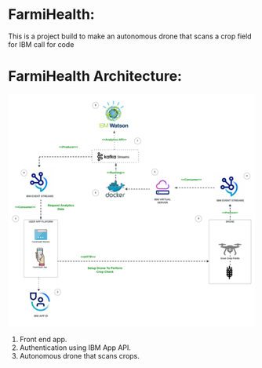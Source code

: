 # FarmiHealth:
This is a project build to make an autonomous drone that scans a crop field for IBM call for code



# FarmiHealth Architecture:
![Alt Text](doc/imgs/farmihealth_architecture.png)


1. Front end app.
2. Authentication using IBM App API.
3. Autonomous drone that scans crops.
